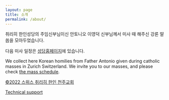 ```yaml
---
layout: page
title: 소개
permalink: /about/
---
```


취리히 한인성당의 주임신부님이신 안토니오 이영덕 신부님께서 미사 때 해주신 강론 말씀을 모아두었습니다.

다음 미사 일정은 [성당홈페이지](http://www.kkgs.ch/)에 있습니다.

We collect here Korean homilies from Father Antonio given during catholic masses in Zurich Switzerland. We invite you to our masses, and please check [the mass schedule](http://www.kkgs.ch/).

[©2022 스위스 취리히 한인 천주교회](http://www.kkgs.ch/)

[Technical support](mailto:kkgs.ch@gmail.com)